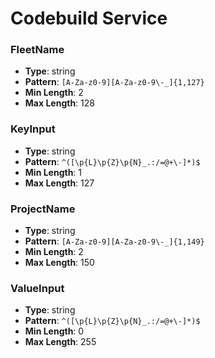 # Codebuild Service

### FleetName
- **Type**: string
- **Pattern**: `[A-Za-z0-9][A-Za-z0-9\-_]{1,127}`
- **Min Length**: 2
- **Max Length**: 128

### KeyInput
- **Type**: string
- **Pattern**: `^([\p{L}\p{Z}\p{N}_.:/=@+\-]*)$`
- **Min Length**: 1
- **Max Length**: 127

### ProjectName
- **Type**: string
- **Pattern**: `[A-Za-z0-9][A-Za-z0-9\-_]{1,149}`
- **Min Length**: 2
- **Max Length**: 150

### ValueInput
- **Type**: string
- **Pattern**: `^([\p{L}\p{Z}\p{N}_.:/=@+\-]*)$`
- **Min Length**: 0
- **Max Length**: 255

